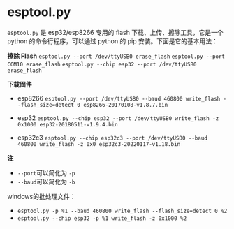 # esptool.py

`esptool.py` 是 esp32/esp8266 专用的 flash 下载、上传、擦除工具，它是一个 python 的命令行程序，可以通过 python 的 pip 安装。下面是它的基本用法：

**擦除 Flash**
`esptool.py --port /dev/ttyUSB0 erase_flash`
`esptool.py --port COM10 erase_flash`
`esptool.py --chip esp32 --port /dev/ttyUSB0 erase_flash`

**下载固件**

- esp8266
    `esptool.py --port /dev/ttyUSB0 --baud 460800 write_flash --flash_size=detect 0 esp8266-20170108-v1.8.7.bin`
- esp32
    `esptool.py --chip esp32 --port /dev/ttyUSB0 write_flash -z 0x1000 esp32-20180511-v1.9.4.bin`

- esp32c3
`esptool.py --chip esp32c3 --port /dev/ttyUSB0 --baud 460800 write_flash -z 0x0 esp32c3-20220117-v1.18.bin`

**注**
- `--port`可以简化为 `-p`
- `--baud`可以简化为 `-b`

windows的批处理文件：

- `esptool.py -p %1 --baud 460800 write_flash --flash_size=detect 0 %2`
- `esptool.py --chip esp32 -p %1 write_flash -z 0x1000 %2`